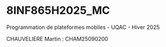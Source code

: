 # 8INF865H2025_MC
Programmation de plateformes mobiles - UQAC - Hiver 2025

CHAUVELIERE Martin : CHAM25090200
